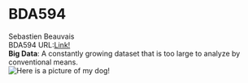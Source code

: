 # BDA594  
Sebastien Beauvais  
BDA594 URL:[Link!](https://sdsu.instructure.com/courses/79732)  
**Big Data**: A constantly growing dataset that is too large to analyze by conventional means.  
![Here is a picture of my dog!](https://imgur.com/ZHxvdlY)

